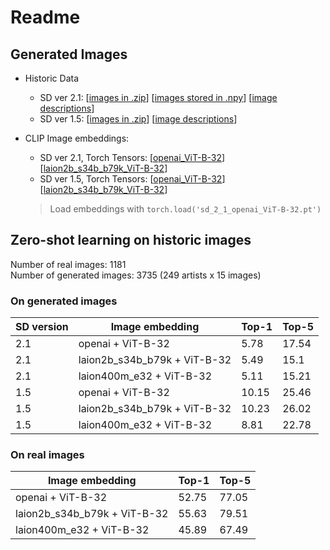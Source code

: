 # Readme


## Generated Images

- Historic Data
    - SD ver 2.1: [[images in .zip](https://drive.google.com/file/d/1d4zHZ0sBdjSomjjS137DTP-yhEAWJ4Vh/view?usp=sharing)]  [[images stored in .npy](https://drive.google.com/file/d/1hVLcaKpu-CuVEZB7Kq9QGfUfCqrhT8yt/view?usp=sharing)] [[image descriptions](https://drive.google.com/file/d/1_Y0WiH7Pac_5OOyzkALoaG8NonAedipf/view?usp=sharing)]
    - SD ver 1.5: [[images in .zip](https://drive.google.com/file/d/1ceQyy9kAdUHq1HGbcaW1fsLFi9yQPTWz/view?usp=share_link)] [[image descriptions](https://drive.google.com/file/d/1VXuwaNIYVt1JFUIh6A5p65AIHFM0HHzJ/view?usp=sharing)]

- CLIP Image embeddings:
    - SD ver 2.1, Torch Tensors: [[openai_ViT-B-32](https://drive.google.com/file/d/1AAqHDVlV2RxVa7jGCT_iOPn3zvaZ7OOE/view?usp=share_link)] [[laion2b_s34b_b79k_ViT-B-32](https://drive.google.com/file/d/1cH5PHM725ILvxTKaiLnlVv7UFMOtlt2U/view?usp=share_link)]
    - SD ver 1.5, Torch Tensors: [[openai_ViT-B-32](https://drive.google.com/file/d/1ERCr626pc5xWgqrEKHOX3Pk1TG2K7kOg/view?usp=share_link)] [[laion2b_s34b_b79k_ViT-B-32](https://drive.google.com/file/d/1KPF96KTau66zLPWw3xYPtxrYwD-fey1e/view?usp=sharing)]     
    > Load embeddings with `torch.load('sd_2_1_openai_ViT-B-32.pt')`

## Zero-shot learning on historic images

Number of real images: 1181    
Number of generated images: 3735 (249 artists x 15 images)

### On generated images
|SD version|Image embedding|Top-1|Top-5|  
|---|---|---|---|
|2.1|openai + ViT-B-32|5.78|17.54|
|2.1|laion2b_s34b_b79k + ViT-B-32|5.49|15.1|
|2.1|laion400m_e32 + ViT-B-32 |5.11|15.21|
|1.5|openai + ViT-B-32|10.15|25.46|
|1.5|laion2b_s34b_b79k + ViT-B-32|10.23|26.02|
|1.5|laion400m_e32 + ViT-B-32 |8.81|22.78|



### On real images
|Image embedding|Top-1|Top-5|  
|---|---|---|
|openai + ViT-B-32|52.75|77.05|
|laion2b_s34b_b79k + ViT-B-32|55.63|79.51|
|laion400m_e32 + ViT-B-32|45.89|67.49|
